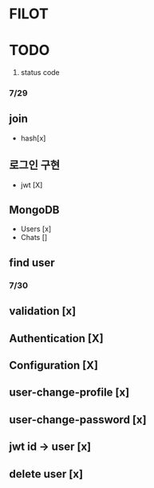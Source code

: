# FILOT

# TODO

1.  status code

### 7/29

## join

-   hash[x]

## 로그인 구현

-   jwt [X]

## MongoDB

-   Users [x]
-   Chats []

## find user

### 7/30

## validation [x]

## Authentication [X]

## Configuration [X]

## user-change-profile [x]

## user-change-password [x]

## jwt id -> user [x]

## delete user [x]
